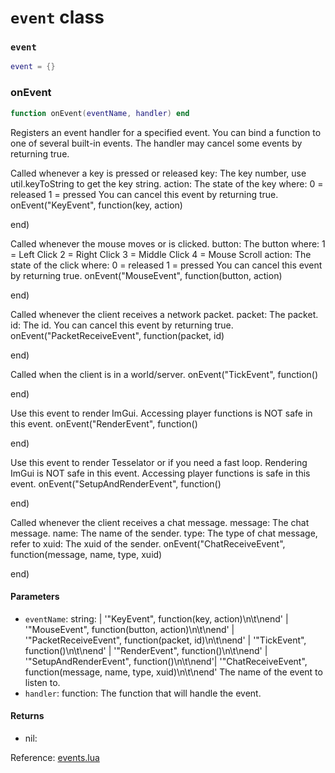 # `event` class

### `event`
```lua
event = {}
```

### onEvent
```lua
function onEvent(eventName, handler) end
```
Registers an event handler for a specified event.
You can bind a function to one of several built-in events.
The handler may cancel some events by returning true.

Called whenever a key is pressed or released
key: The key number, use util.keyToString to get the key string.
action: The state of the key where:
0 = released
1 = pressed
You can cancel this event by returning true.
onEvent("KeyEvent", function(key, action)

end)

Called whenever the mouse moves or is clicked.
button: The button where:
1 = Left Click
2 = Right Click
3 = Middle Click
4 = Mouse Scroll
action: The state of the click where:
0 = released
1 = pressed
You can cancel this event by returning true.
onEvent("MouseEvent", function(button, action)

end)

Called whenever the client receives a network packet.
packet: The packet.
id: The id.
You can cancel this event by returning true.
onEvent("PacketReceiveEvent", function(packet, id)

end)

Called when the client is in a world/server.
onEvent("TickEvent", function()

end)

Use this event to render ImGui.
Accessing player functions is NOT safe in this event.
onEvent("RenderEvent", function()

end)

Use this event to render Tesselator or if you need a fast loop.
Rendering ImGui is NOT safe in this event.
Accessing player functions is safe in this event.
onEvent("SetupAndRenderEvent", function()

end)

Called whenever the client receives a chat message.
message: The chat message.
name: The name of the sender.
type: The type of chat message, refer to
xuid: The xuid of the sender.
onEvent("ChatReceiveEvent", function(message, name, type, xuid)

end)

#### Parameters
- `eventName`: string: | '"KeyEvent", function(key, action)\n\t\nend' | '"MouseEvent", function(button, action)\n\t\nend' | '"PacketReceiveEvent", function(packet, id)\n\t\nend' | '"TickEvent", function()\n\t\nend' | '"RenderEvent", function()\n\t\nend' | '"SetupAndRenderEvent", function()\n\t\nend'| '"ChatReceiveEvent", function(message, name, type, xuid)\n\t\nend' The name of the event to listen to.
- `handler`: function: The function that will handle the event.
#### Returns
- nil:

Reference: [events.lua](https://github.com/flarialmc/scripting-wiki/tree/main/autocomplete/game/events.lua)